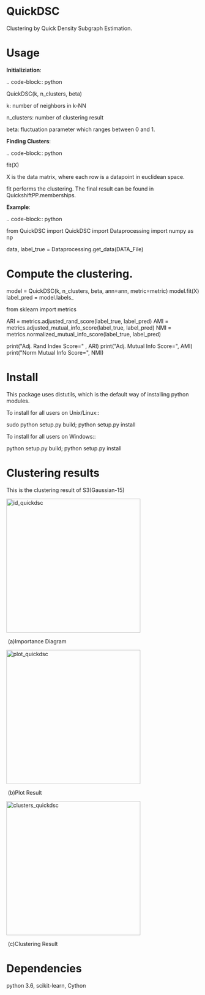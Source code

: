 QuickDSC
======

Clustering by Quick Density Subgraph Estimation.


Usage
======

**Initializiation**:

.. code-block:: python

  QuickDSC(k, n_clusters, beta) 

k: number of neighbors in k-NN

n_clusters: number of clustering result

beta: fluctuation parameter which ranges between 0 and 1.

**Finding Clusters**:

.. code-block:: python

  fit(X)

X is the data matrix, where each row is a datapoint in euclidean space.

fit performs the clustering. The final result can be found in QuickshiftPP.memberships.

**Example**:

.. code-block:: python

  from QuickDSC import QuickDSC
  import Dataprocessing
  import numpy as np

  data, label_true = Dataprocessing.get_data(DATA_File)

  # Compute the clustering.
  model = QuickDSC(k, n_clusters, beta, ann=ann, metric=metric)
  model.fit(X)
  label_pred = model.labels_

  from sklearn import metrics

  ARI = metrics.adjusted_rand_score(label_true, label_pred)
  AMI = metrics.adjusted_mutual_info_score(label_true, label_pred)
  NMI = metrics.normalized_mutual_info_score(label_true, label_pred)

  print("Adj. Rand Index Score=" , ARI)
  print("Adj. Mutual Info Score=", AMI)
  print("Norm Mutual Info Score=", NMI)

Install
=======

This package uses distutils, which is the default way of installing
python modules.

To install for all users on Unix/Linux::

  sudo python setup.py build; python setup.py install

To install for all users on Windows::

  python setup.py build; python setup.py install

Clustering results
=======
This is the clustering result of S3(Gaussian-15)

<img width="350" height="350" src="https://github.com/yyygou/QuickDSC/raw/master/results/S3(id_quickdsc).png" alt="id_quickdsc"/>

​																								(a)Importance Diagram  

<img  width="350" height="350"  src="https://github.com/yyygou/QuickDSC/raw/master/results/S3(plot_quickdsc).png" alt="plot_quickdsc"/>


​                                                                										 (b)Plot Result                                               

<img  width="350" height="350" src="https://github.com/yyygou/QuickDSC/raw/master/results/S3(clusters_quickdsc).png" alt="clusters_quickdsc"/>

​																								(c)Clustering Result

Dependencies
=======

python 3.6, scikit-learn, Cython





